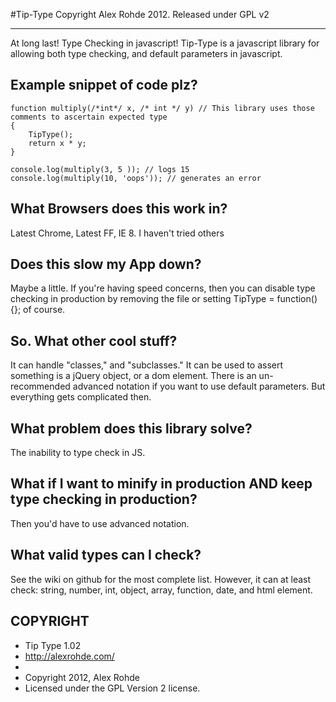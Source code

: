 #Tip-Type
Copyright Alex Rohde 2012. Released under GPL v2
* * *
At long last! Type Checking in javascript! Tip-Type is a javascript library for allowing both type checking, and default parameters in javascript.


Example snippet of code plz?
----------------------------------------------------------------
    function multiply(/*int*/ x, /* int */ y) // This library uses those comments to ascertain expected type
	{
    	TipType();
    	return x * y;
    }

    console.log(multiply(3, 5 )); // logs 15
    console.log(multiply(10, 'oops')); // generates an error


What Browsers does this work in? 
----------------------------------------------------------------
Latest Chrome, Latest FF, IE 8. I haven't tried others 


Does this slow my App down? 
----------------------------------------------------------------
Maybe a little. If you're having speed concerns, then you can
disable type checking in production by removing the file or setting
TipType = function() {}; of course.


So. What other cool stuff?
----------------------------------------------------------------
It can handle "classes," and "subclasses." 
It can be used to assert something is a jQuery object, or a dom element.
There is an un-recommended advanced notation if you want to use default parameters. But everything gets complicated then.


What problem does this library solve?
----------------------------------------------------------------
The inability to type check in JS. 


What if I want to minify in production AND keep type checking in production?
----------------------------------------------------------------
Then you'd have to use advanced notation. 


What valid types can I check? 
----------------------------------------------------------------
See the wiki on github for the most complete list. However, it can at least check: string, number, int, object, array,
function, date, and html element. 


COPYRIGHT
----------------------------------------------------------------
 * Tip Type 1.02
 * http://alexrohde.com/
 *
 * Copyright 2012, Alex Rohde
 * Licensed under the GPL Version 2 license.
 